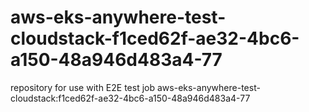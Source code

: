 # aws-eks-anywhere-test-cloudstack-f1ced62f-ae32-4bc6-a150-48a946d483a4-77
repository for use with E2E test job aws-eks-anywhere-test-cloudstack:f1ced62f-ae32-4bc6-a150-48a946d483a4-77
